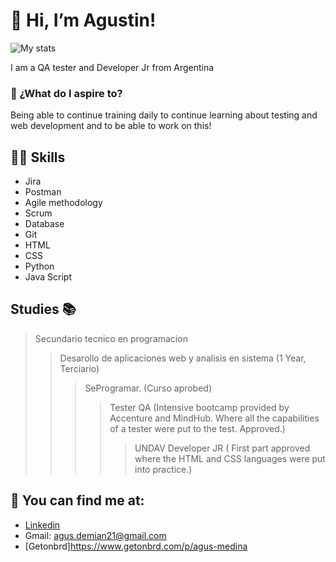 # 👋 Hi, I’m Agustin!
![My stats](https://github-readme-stats.vercel.app/api?username=AgustinMedina21&count_private=true&show_icons=true&theme=radical)

I am a QA tester and Developer Jr from Argentina

### 👦 ¿What do I aspire to?
Being able to continue training daily to continue learning about testing and web development and to be able to work on this!


## 💪🏼 Skills
- Jira
- Postman
- Agile methodology
- Scrum
- Database
- Git
- HTML
- CSS
- Python
- Java Script

## Studies 📚
 > Secundario tecnico en programacion 
 > > Desarollo de aplicaciones web y analisis en sistema (1 Year, Terciario)
 > > > SeProgramar. (Curso aprobed)
 > > > > Tester QA (Intensive bootcamp provided by Accenture and MindHub. Where all the capabilities of a tester were put to the test. Approved.)
 > > > > > UNDAV Developer JR ( First part approved where the HTML and CSS languages ​​were put into practice.)

## 👀 You can find me at:
- [Linkedin](http://https://www.linkedin.com/in/mariano-medina-261133226/ "Linkedin")
- Gmail: agus.demian21@gmail.com
- [Getonbrd]https://www.getonbrd.com/p/agus-medina

